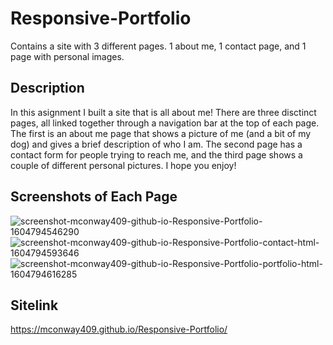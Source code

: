 # Responsive-Portfolio
Contains a site with 3 different pages. 1 about me, 1 contact page, and 1 page with personal images.

## Description
In this asignment I built a site that is all about me! There are three disctinct pages, all linked together through a navigation bar at the top of each page. The first is an about me page that shows a picture of me (and a bit of my dog) and gives a brief description of who I am. The second page has a contact form for people trying to reach me, and the third page shows a couple of different personal pictures. I hope you enjoy!

## Screenshots of Each Page

![screenshot-mconway409-github-io-Responsive-Portfolio-1604794546290](https://user-images.githubusercontent.com/70673286/98454144-33225680-212f-11eb-9edc-9e30c4f02852.png)
![screenshot-mconway409-github-io-Responsive-Portfolio-contact-html-1604794593646](https://user-images.githubusercontent.com/70673286/98454150-39b0ce00-212f-11eb-8f59-5356b47c8441.png)
![screenshot-mconway409-github-io-Responsive-Portfolio-portfolio-html-1604794616285](https://user-images.githubusercontent.com/70673286/98454152-3fa6af00-212f-11eb-96da-9a39831e4467.png)

## Sitelink

https://mconway409.github.io/Responsive-Portfolio/
